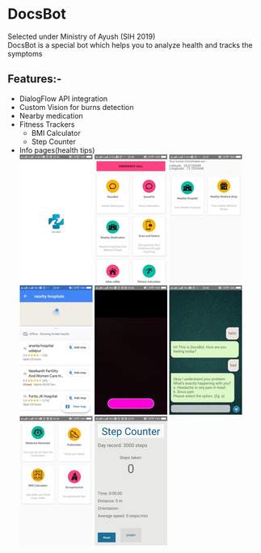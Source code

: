 # DocsBot

Selected under Ministry of Ayush (SIH 2019)</br>
DocsBot is a special bot which helps you to analyze health and tracks the symptoms</br>
## Features:-
* DialogFlow API integration
* Custom Vision for burns detection
* Nearby medication
* Fitness Trackers
  * BMI Calculator
  * Step Counter</br>
* Info pages(health tips)</br>
![Splash Screen](https://raw.githubusercontent.com/Bhavit1008/DocsBot/master/Screenshots/splash%20compressed.jpg)
![Main Screen](https://raw.githubusercontent.com/Bhavit1008/DocsBot/master/Screenshots/main%20compressed.jpg)
![Medication](https://raw.githubusercontent.com/Bhavit1008/DocsBot/master/Screenshots/medication%20compressed.jpg)
![Hospital list](https://raw.githubusercontent.com/Bhavit1008/DocsBot/master/Screenshots/hospital%20list%20compressed.jpg)
![Scanner](https://raw.githubusercontent.com/Bhavit1008/DocsBot/master/Screenshots/scanner%20compressed.jpg)
![Chat](https://raw.githubusercontent.com/Bhavit1008/DocsBot/master/Screenshots/chat%20compressed.jpg)
![Features](https://raw.githubusercontent.com/Bhavit1008/DocsBot/master/Screenshots/features.jpg)
![Step counter](https://github.com/Bhavit1008/DocsBot/blob/master/Screenshots/step%20counter%20compressed.jpg)

